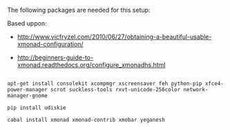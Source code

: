 The following packages are needed for this setup:

Based uppon:

-  http://www.vicfryzel.com/2010/06/27/obtaining-a-beautiful-usable-xmonad-configuration/

- http://beginners-guide-to-xmonad.readthedocs.org/configure_xmonadhs.html

```

apt-get install consolekit xcompmgr xscreensaver feh python-pip xfce4-power-manager scrot suckless-tools rxvt-unicode-256color network-manager-gnome

pip install udiskie

cabal install xmonad xmonad-contrib xmobar yeganesh
```
